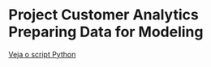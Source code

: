 # Project Customer Analytics Preparing Data for Modeling

[Veja o script Python]([https://github.com/wvanucci/Project-Customer-Analytics-Preparing-Data-for-Modeling.git](https://github.com/wvanucci/Project-Customer-Analytics-Preparing-Data-for-Modeling/blob/main/notebook.ipynb))
